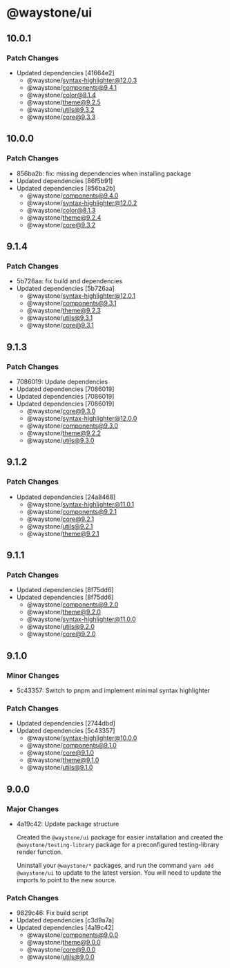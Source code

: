 # @waystone/ui

## 10.0.1

### Patch Changes

- Updated dependencies [41664e2]
  - @waystone/syntax-highlighter@12.0.3
  - @waystone/components@9.4.1
  - @waystone/color@8.1.4
  - @waystone/theme@9.2.5
  - @waystone/utils@9.3.2
  - @waystone/core@9.3.3

## 10.0.0

### Patch Changes

- 856ba2b: fix: missing dependencies when installing package
- Updated dependencies [86f5b91]
- Updated dependencies [856ba2b]
  - @waystone/components@9.4.0
  - @waystone/syntax-highlighter@12.0.2
  - @waystone/color@8.1.3
  - @waystone/theme@9.2.4
  - @waystone/core@9.3.2

## 9.1.4

### Patch Changes

- 5b726aa: fix build and dependencies
- Updated dependencies [5b726aa]
  - @waystone/syntax-highlighter@12.0.1
  - @waystone/components@9.3.1
  - @waystone/theme@9.2.3
  - @waystone/utils@9.3.1
  - @waystone/core@9.3.1

## 9.1.3

### Patch Changes

- 7086019: Update dependencies
- Updated dependencies [7086019]
- Updated dependencies [7086019]
- Updated dependencies [7086019]
  - @waystone/core@9.3.0
  - @waystone/syntax-highlighter@12.0.0
  - @waystone/components@9.3.0
  - @waystone/theme@9.2.2
  - @waystone/utils@9.3.0

## 9.1.2

### Patch Changes

- Updated dependencies [24a8468]
  - @waystone/syntax-highlighter@11.0.1
  - @waystone/components@9.2.1
  - @waystone/core@9.2.1
  - @waystone/utils@9.2.1
  - @waystone/theme@9.2.1

## 9.1.1

### Patch Changes

- Updated dependencies [8f75dd6]
- Updated dependencies [8f75dd6]
  - @waystone/components@9.2.0
  - @waystone/theme@9.2.0
  - @waystone/syntax-highlighter@11.0.0
  - @waystone/utils@9.2.0
  - @waystone/core@9.2.0

## 9.1.0

### Minor Changes

- 5c43357: Switch to pnpm and implement minimal syntax highlighter

### Patch Changes

- Updated dependencies [2744dbd]
- Updated dependencies [5c43357]
  - @waystone/syntax-highlighter@10.0.0
  - @waystone/components@9.1.0
  - @waystone/core@9.1.0
  - @waystone/theme@9.1.0
  - @waystone/utils@9.1.0

## 9.0.0

### Major Changes

- 4a19c42: Update package structure

  Created the `@waystone/ui` package for easier installation and created the `@waystone/testing-library`
  package for a preconfigured testing-library render function.

  Uninstall your `@waystone/*` packages, and run the command `yarn add @waystone/ui`
  to update to the latest version. You will need to update the imports to point
  to the new source.

### Patch Changes

- 9829c46: Fix build script
- Updated dependencies [c3d9a7a]
- Updated dependencies [4a19c42]
  - @waystone/components@9.0.0
  - @waystone/theme@9.0.0
  - @waystone/core@9.0.0
  - @waystone/utils@9.0.0
